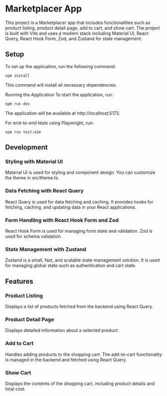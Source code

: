 # Marketplacer App

This project is a Marketplacer app that includes functionalities such as product listing, product detail page, add to cart, and show cart. The project is built with Vite and uses a modern stack including Material UI, React Query, React Hook Form, Zod, and Zustand for state management.

## Setup

To set up the application, run the following command:

```
npm install
```

This command will install all necessary dependencies.

Running the Application
To start the application, run:

```
npm run dev
```

The application will be available at http://localhost:5173.

For end-to-end tests using Playwright, run:

```
npm run test:e2e
```

## Development
### Styling with Material UI
Material UI is used for styling and component design. You can customize the theme in src/theme.ts.

### Data Fetching with React Query
React Query is used for data fetching and caching. It provides hooks for fetching, caching, and updating data in your React applications.

### Form Handling with React Hook Form and Zod
React Hook Form is used for managing form state and validation. Zod is used for schema validation.

### State Management with Zustand
Zustand is a small, fast, and scalable state-management solution. It is used for managing global state such as authentication and cart state.

## Features
### Product Listing
Displays a list of products fetched from the backend using React Query.

### Product Detail Page
Displays detailed information about a selected product.

### Add to Cart
Handles adding products to the shopping cart. The add-to-cart functionality is managed in the backend and fetched using React Query.

### Show Cart
Displays the contents of the shopping cart, including product details and total cost.




